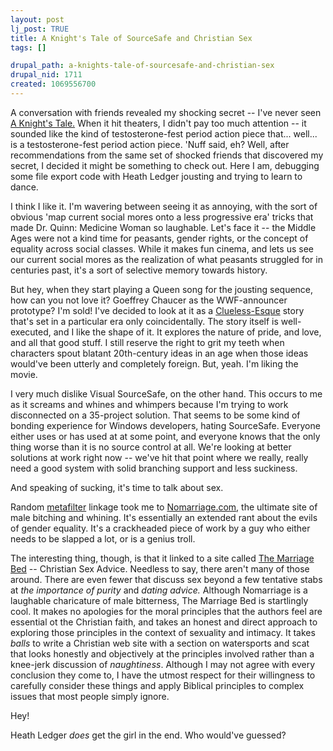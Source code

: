```yaml
--- 
layout: post
lj_post: TRUE
title: A Knight's Tale of SourceSafe and Christian Sex
tags: []

drupal_path: a-knights-tale-of-sourcesafe-and-christian-sex
drupal_nid: 1711
created: 1069556700
---
```

A conversation with friends revealed my shocking secret -- I've never seen <A HREF="http://www.amazon.com/exec/obidos/ASIN/B00000F4ZY/jeffsquared-20">A Knight's Tale.</A> When it hit theaters, I didn't pay too much attention -- it sounded like the kind of testosterone-fest period action piece that... well... is a testosterone-fest period action piece. 'Nuff said, eh? Well, after recommendations from the same set of shocked friends that discovered my secret, I decided it might be something to check out. Here I am, debugging some file export code with Heath Ledger jousting and trying to learn to dance.

I think I like it. I'm wavering between seeing it as annoying, with the sort of obvious 'map current social mores onto a less progressive era' tricks that made Dr. Quinn: Medicine Woman so laughable. Let's face it -- the Middle Ages were not a kind time for peasants, gender rights, or the concept of equality across social classes. While it makes fun cinema, and lets us see our current social mores as the realization of what peasants struggled for in centuries past, it's a sort of selective memory towards history.

But hey, when they start playing a Queen song for the jousting sequence, how can you not love it? Goeffrey Chaucer as the WWF-announcer prototype? I'm sold! I've decided to look at it as a <A HREF="http://www.amazon.com/exec/obidos/ASIN/B00001MXXE/jeffsquared-20">Clueless-Esque</A> story that's set in a particular era only coincidentally. The story itself is well-executed, and I like the shape of it. It explores the nature of pride, and love, and all that good stuff. I still reserve the right to grit my teeth when characters spout blatant 20th-century ideas in an age when those ideas would've been utterly and completely foreign. But, yeah. I'm liking the movie.

I very much dislike Visual SourceSafe, on the other hand. This occurs to me as it screams and whines and whimpers because I'm trying to work disconnected on a 35-project solution. That seems to be some kind of bonding experience for Windows developers, hating SourceSafe. Everyone either uses or has used at at some point, and everyone knows that the only thing worse than it is no source control at all. We're looking at better solutions at work right now -- we've hit that point where we really, really need a good system with solid branching support and less suckiness.

And speaking of sucking, it's time to talk about sex.

Random <a href="http://www.metafilter.com">metafilter</a> linkage took me to <a href="http://www.nomarriage.com">Nomarriage.com</a>, the ultimate site of male bitching and whining. It's essentially an extended rant about the evils of gender equality. It's a crackheaded piece of work by a guy who either needs to be slapped a lot, or is a genius troll.

The interesting thing, though, is that it linked to a site called <a href="http://www.themarriagebed.com/">The Marriage Bed</a> -- Christian Sex Advice. Needless to say, there aren't many of those around. There are even fewer that discuss sex beyond a few tentative stabs at <i>the importance of purity</i> and <i>dating advice.</i> Although Nomarriage is a laughable charicature of male bitterness, The Marriage Bed is startlingly cool. It makes no apologies for the moral principles that the authors feel are essential ot the Christian faith, and takes an honest and direct approach to exploring those principles in the context of sexuality and intimacy. It takes <i>balls</i> to write a Christian web site with a section on watersports and scat that looks honestly and objectively at the principles involved rather than a knee-jerk discussion of <i>naughtiness</i>. Although I may not agree with every conclusion they come to, I have the utmost respect for their willingness to carefully consider these things and apply Biblical principles to complex issues that most people simply ignore.

Hey!

Heath Ledger <i>does</i> get the girl in the end. Who would've guessed?
